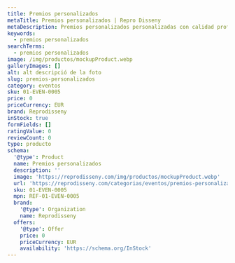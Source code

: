 ```yaml
---
title: Premios personalizados
metaTitle: Premios personalizados | Repro Disseny
metaDescription: Premios personalizados personalizadas con calidad profesional en Cataluña.
keywords:
  - premios personalizados
searchTerms:
  - premios personalizados
image: /img/productos/mockupProduct.webp
galleryImages: []
alt: alt descripció de la foto
slug: premios-personalizados
category: eventos
sku: 01-EVEN-0005
price: 0
priceCurrency: EUR
brand: Reprodisseny
inStock: true
formFields: []
ratingValue: 0
reviewCount: 0
type: producto
schema:
  '@type': Product
  name: Premios personalizados
  description: ''
  image: 'https://reprodisseny.com/img/productos/mockupProduct.webp'
  url: 'https://reprodisseny.com/categorias/eventos/premios-personalizados'
  sku: 01-EVEN-0005
  mpn: REF-01-EVEN-0005
  brand:
    '@type': Organization
    name: Reprodisseny
  offers:
    '@type': Offer
    price: 0
    priceCurrency: EUR
    availability: 'https://schema.org/InStock'
---
```


